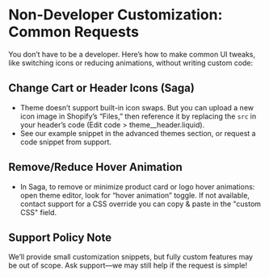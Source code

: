 # Non-Developer Customization: Common Requests

You don’t have to be a developer. Here’s how to make common UI tweaks, like switching icons or reducing animations, without writing custom code:

## Change Cart or Header Icons (Saga)
- Theme doesn’t support built-in icon swaps. But you can upload a new icon image in Shopify’s “Files,” then reference it by replacing the `src` in your header’s code (Edit code > theme__header.liquid).
- See our example snippet in the advanced themes section, or request a code snippet from support.

## Remove/Reduce Hover Animation
- In Saga, to remove or minimize product card or logo hover animations: open theme editor, look for “hover animation” toggle. If not available, contact support for a CSS override you can copy & paste in the "custom CSS" field.

## Support Policy Note
We’ll provide small customization snippets, but fully custom features may be out of scope. Ask support—we may still help if the request is simple!